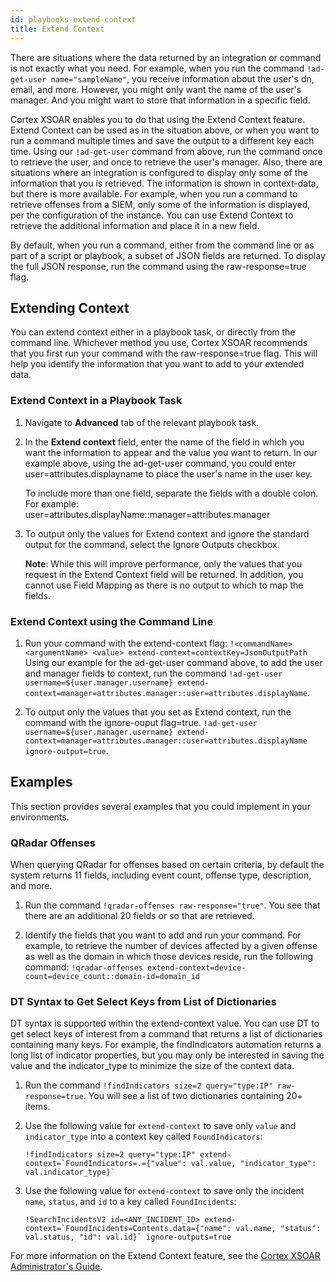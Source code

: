 ```yaml
---
id: playbooks-extend-context
title: Extend Context
---
```

There are situations where the data returned by an integration or command is not exactly what you need. For example, when you run the command `!ad-get-user name="sampleName"`, you receive information about the user's dn, email, and more. However, you might only want the name of the user's manager. And you might want to store that information in a specific field.

Cortex XSOAR enables you to do that using the Extend Context feature. Extend Context can be used as in the situation above, or when you want to run a command multiple times and save the output to a different key each time. Using our `!ad-get-user` command from above, run the command once to retrieve the user, and once to retrieve the user's manager. Also, there are situations where an integration is configured to display only some of the information that you is retrieved. The information is shown in context-data, but there is more available. For example, when you run a command to retrieve offenses from a SIEM, only some of the information is displayed, per the configuration of the instance. You can use Extend Context to retrieve the additional information and place it in a new field.

By default, when you run a command, either from the command line or as part of a script or playbook, a subset of JSON fields are returned. To display the full JSON response, run the command using the raw-response=true flag.

## Extending Context
You can extend context either in a playbook task, or directly from the command line. Whichever method you use, Cortex XSOAR recommends that you first run your command with the raw-response=true flag. This will help you identify the information that you want to add to your extended data.

### Extend Context in a Playbook Task
1. Navigate to **Advanced** tab of the relevant playbook task.
2. In the **Extend context** field, enter the name of the field in which you want the information to appear and the value you want to return.
   In our example above, using the ad-get-user command, you could enter user=attributes.displayname to place the user's name in the user key.

   To include more than one field, separate the fields with a double colon. For example:
   user=attributes.displayName::manager=attributes.manager

3. To output only the values for Extend context and ignore the standard output for the command, select the Ignore Outputs checkbox.

   **Note**: While this will improve performance, only the values that you request in the Extend Context field will be returned. In addition, you cannot use Field Mapping as there is no output to which to map the fields.

### Extend Context using the Command Line

1. Run your command with the extend-context flag:
   `!<commandName> <argumentName> <value> extend-context=contextKey=JsonOutputPath`
   Using our example for the ad-get-user command above, to add the user and manager fields to context, run the command `!ad-get-user username=${user.manager.username} extend-context=manager=attributes.manager::user=attributes.displayName`.

2. To output only the values that you set as Extend context, run the command with the ignore-ouput flag=true.
   `!ad-get-user username=${user.manager.username} extend-context=manager=attributes.manager::user=attributes.displayName ignore-output=true`.

## Examples
This section provides several examples that you could implement in your environments.

### QRadar Offenses 

When querying QRadar for offenses based on certain criteria, by default the system returns 11 fields, including event count, offense type, description, and more. 

1. Run the command `!qradar-offenses raw-response="true"`. 
   You see that there are an additional 20 fields or so that are retrieved. 

2. Identify the fields that you want to add and run your command. For example, to retrieve the number of devices affected by a given offense as well as the domain in which those devices reside, run the following command:
   `!qradar-offenses extend-context=device-count=device_count::domain-id=domain_id`

### DT Syntax to Get Select Keys from List of Dictionaries

DT syntax is supported within the extend-context value. You can use DT to get select keys of interest from a command that returns a list of dictionaries containing many keys. For example, the findIndicators automation returns a long list of indicator properties, but you may only be interested in saving the value and the indicator_type to minimize the size of the context data.

1. Run the command `!findIndicators size=2 query="type:IP" raw-response=true`. You will see a list of two dictionaries containing 20+ items.
2. Use the following value for `extend-context` to save only `value` and `indicator_type` into a context key called `FoundIndicators`:

   ```
   !findIndicators size=2 query="type:IP" extend-context=`FoundIndicators=.={"value": val.value, "indicator_type": val.indicator_type}`
   ```
3. Use the following value for `extend-context` to save only the incident `name`, `status`, and `id` to a key called `FoundIncidents`:
   ```
   !SearchIncidentsV2 id=<ANY_INCIDENT_ID> extend-context=`FoundIncidents=Contents.data={"name": val.name, "status": val.status, "id": val.id}` ignore-outputs=true
   ```

For more information on the Extend Context feature, see the [Cortex XSOAR Administrator's Guide](https://docs.paloaltonetworks.com/cortex/cortex-xsoar/6-8/cortex-xsoar-admin/playbooks/extend-context).
